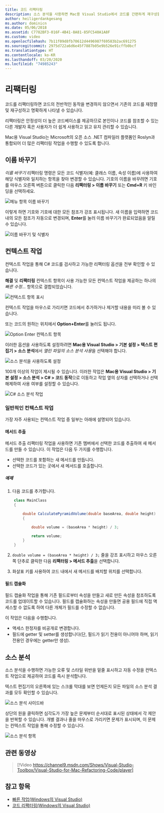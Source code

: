 ```yaml
---
title: 코드 리팩터링
description: 소스 분석을 사용하면 Mac용 Visual Studio에서 코드를 간편하게 재구성할 수 있습니다.
author: heiligerdankgesang
ms.author: dominicn
ms.date: 05/06/2018
ms.assetid: C7782BF3-016F-4B41-8A81-85FC540A1A8F
ms.custom: video
ms.openlocfilehash: 7b11f09d8fb70612d4496987f69583b2ac691275
ms.sourcegitcommit: 2975d722a6d6e45f7887b05e9b526e91cffb0bcf
ms.translationtype: HT
ms.contentlocale: ko-KR
ms.lasthandoff: 03/20/2020
ms.locfileid: "74985243"
---
```

# <a name="refactoring"></a>리팩터링

코드를 리팩터링하면 코드의 전반적인 동작을 변경하지 않으면서 기존의 코드를 재정렬 및 재구성하고 명확하게 나타낼 수 있습니다.

리팩터링은 안정성이 더 높은 코드베이스를 제공하므로 본인이나 코드를 참조할 수 있는 다른 개발자 혹은 사용자가 더 쉽게 사용하고 읽고 유지 관리할 수 있습니다.

Mac용 Visual Studio는 Microsoft의 오픈 소스 .NET 컴파일러 플랫폼인 Roslyn과 통합되어 더 많은 리팩터링 작업을 수행할 수 있도록 합니다.

## <a name="renaming"></a>이름 바꾸기

*이름 바꾸기* 리팩터링 명령은 모든 코드 식별자(예: 클래스 이름, 속성 이름)에 사용하여 해당 식별자와 일치하는 항목을 찾아 변경할 수 있습니다. 기호의 이름을 바꾸려면 기호를 마우스 오른쪽 버튼으로 클릭한 다음 **리팩터링 > 이름 바꾸기** 또는 **Cmd+R** 키 바인딩을 선택하세요.

![메뉴 항목 이름 바꾸기](media/refactoring-renaming1.png)

이렇게 하면 기호와 기호에 대한 모든 참조가 강조 표시됩니다. 새 이름을 입력하면 코드 내의 모든 참조가 자동으로 변경되며, **Enter**를 눌러 이름 바꾸기가 완료되었음을 알릴 수 있습니다.

![이름 바꾸기 및 식별자](media/refactoring-renaming2.png)

## <a name="context-actions"></a>컨텍스트 작업

컨텍스트 작업을 통해 C# 코드를 검사하고 가능한 리팩터링 옵션을 전부 확인할 수 있습니다.

**해결** 및 **리팩터링** 컨텍스트 항목이 사용 가능한 모든 컨텍스트 작업을 제공하는 하나의 *빠른 수정...* 항목으로 결합되었습니다.

![컨텍스트 항목 표시](media/refactoring-context-action.png)

컨텍스트 작업을 마우스로 가리키면 코드에서 추가하거나 제거할 내용을 미리 볼 수 있습니다.

또는 코드의 원하는 위치에서 **Option+Enter**를 눌러도 됩니다.

![Option Enter 컨텍스트 항목](media/refactoring-image2a.png)

이러한 옵션을 사용하도록 설정하려면 **Mac용 Visual Studio > 기본 설정 > 텍스트 편집기 > 소스 분석**에서 *열린 파일의 소스 분석 사용*을 선택해야 합니다.

![소스 분석을 사용하도록 설정](media/refactoring-options.png)

100개 이상의 작업이 제시될 수 있습니다. 이러한 작업은 **Mac용 Visual Studio > 기본 설정 > 소스 분석 > C# > 코드 동작**으로 이동하고 작업 옆의 상자를 선택하거나 선택 해제하여 사용 여부를 설정할 수 있습니다.

![C# 소스 분석 작업](media/refactoring-image3a.png)

### <a name="common-context-actions"></a>일반적인 컨텍스트 작업

가장 자주 사용되는 컨텍스트 작업 중 일부는 아래에 설명되어 있습니다.

#### <a name="extract-method"></a>메서드 추출

메서드 추출 리팩터링 작업을 사용하면 기존 멤버에서 선택한 코드를 추출하여 새 메서드를 만들 수 있습니다. 이 작업은 다음 두 가지를 수행합니다.

* 선택한 코드를 포함하는 새 메서드를 만듭니다.
* 선택한 코드가 있는 곳에서 새 메서드를 호출합니다.

##### <a name="example"></a>예제

1. 다음 코드를 추가합니다.

```csharp
    class MainClass
    {

        double CalculatePyramidVolume(double baseArea, double height)
        {

            double volume = (baseArea * height) / 3;

            return volume;
        }
    }
```

2. `double volume = (baseArea * height) / 3;` 줄을 강조 표시하고 마우스 오른쪽 단추로 클릭한 다음 **리팩터링 > 메서드 추출**을 선택합니다.

3. 화살표 키를 사용하여 코드 내에서 새 메서드를 배치할 위치를 선택합니다.

#### <a name="encapsulate-field"></a>필드 캡슐화

필드 캡슐화 작업을 통해 기존 필드로부터 속성을 만들고 새로 만든 속성을 참조하도록 코드를 업데이트할 수 있습니다. 필드를 캡슐화하는 속성을 만들면 공용 필드에 직접 액세스할 수 없도록 하여 다른 개체가 필드를 수정할 수 없습니다.

이 작업은 다음을 수행합니다.

* 액세스 한정자를 비공개로 변경합니다.
* 필드에 getter 및 setter를 생성합니다(단, 필드가 읽기 전용이 아니어야 하며, 읽기 전용인 경우에는 getter만 생성).

## <a name="source-analysis"></a>소스 분석

소스 분석을 수행하면 가능한 오류 및 스타일 위반을 밑줄 표시하고 자동 수정을 컨텍스트 작업으로 제공하여 코드를 즉시 분석합니다.

텍스트 편집기의 오른쪽에 있는 스크롤 막대를 보면 언제든지 모든 파일의 소스 분석 결과를 모두 확인할 수 있습니다.

![소스 분석 사이드바](media/refactoring-image4a.png)

상단의 원을 클릭하면 심각도가 가장 높은 문제부터 순서대로 표시된 상태에서 각 제안을 반복할 수 있습니다. 개별 결과나 줄을 마우스로 가리키면 문제가 표시되며, 이 문제는 컨텍스트 작업을 통해 수정할 수 있습니다.

![소스 분석 항목](media/refactoring-image5.png)

## <a name="related-video"></a>관련 동영상

> [!Video https://channel9.msdn.com/Shows/Visual-Studio-Toolbox/Visual-Studio-for-Mac-Refactoring-Code/player]

## <a name="see-also"></a>참고 항목

- [빠른 작업(Windows의 Visual Studio)](/visualstudio/ide/quick-actions)
- [코드 리팩터링(Windows의 Visual Studio)](/visualstudio/ide/refactoring-in-visual-studio)